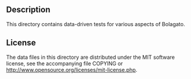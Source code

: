 Description
------------

This directory contains data-driven tests for various aspects of Bolagato.

License
--------

The data files in this directory are distributed under the MIT software
license, see the accompanying file COPYING or
http://www.opensource.org/licenses/mit-license.php.

